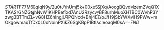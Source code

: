 $START$F77M60qIqN9y/2u0tJYhUmj5k+00xeSSjXq/AoogBQvdMzem2VqQ1XTKASrGNZGtghNvW1KHPBef1xd7AnU2RzycvyBF8urhMuoXHTBC0WvhP3Yzwg3BTTmZL+vG8HZ6hIngjURPQNcd+Bhj4EZ/oJ/H9jSbYWXMH9PWw+mOkgowmaqTfCx0L0oNoinPXiKZ6SgKBpF1BtIAcIeoaqM0sA==$END$